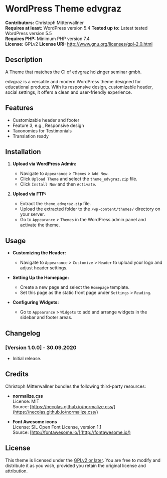 # WordPress Theme edvgraz

**Contributors:** Christoph Mitterwallner  
**Requires at least:** WordPress version 5.4
**Tested up to:** Latest tested WordPress version 5.5  
**Requires PHP:** Minimum PHP version 7.4  
**License:** GPLv2
**License URI:** http://www.gnu.org/licenses/gpl-2.0.html

## Description

A Theme that matches the CI of edvgraz holzinger seminar gmbh.

edvgraz is a versatile and modern WordPress theme designed for educational products. With its responsive design, customizable header, social settings, it offers a clean and user-friendly experience.

## Features

- Customizable header and footer
- Feature 3, e.g., Responsive design
- Taxonomies for Testimonials
- Translation ready

## Installation

1. **Upload via WordPress Admin:**
    - Navigate to `Appearance` > `Themes` > `Add New`.
    - Click `Upload Theme` and select the `theme_edvgraz.zip` file.
    - Click `Install Now` and then `Activate`.

2. **Upload via FTP:**
    - Extract the `theme_edvgraz.zip` file.
    - Upload the extracted folder to the `/wp-content/themes/` directory on your server.
    - Go to `Appearance` > `Themes` in the WordPress admin panel and activate the theme.

## Usage



- **Customizing the Header:**
    - Navigate to `Appearance` > `Customize` > `Header` to upload your logo and adjust header settings.

- **Setting Up the Homepage:**
    - Create a new page and select the `Homepage` template.
    - Set this page as the static front page under `Settings` > `Reading`.

- **Configuring Widgets:**
    - Go to `Appearance` > `Widgets` to add and arrange widgets in the sidebar and footer areas.

## Changelog

### [Version 1.0.0] - 30.09.2020

- Initial release.

## Credits

Christoph Mitterwallner bundles the following third-party resources:

- **normalize.css**  
  License: MIT  
  Source: [https://necolas.github.io/normalize.css/](https://necolas.github.io/normalize.css/)

- **Font Awesome icons**  
  License: SIL Open Font License, version 1.1  
  Source: [http://fontawesome.io/](http://fontawesome.io/)

## License

This theme is licensed under the [GPLv2 or later](http://www.gnu.org/licenses/gpl-2.0.html). You are free to modify and distribute it as you wish, provided you retain the original license and attribution.

